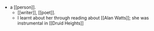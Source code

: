 - a [[person]].
  - [[writer]], [[poet]].
  - I learnt about her through reading about [[Alan Watts]]; she was instrumental in [[Druid Heights]]
